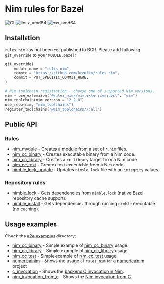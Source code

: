 # Nim rules for Bazel

![CI](https://github.com/kczulko/rules_nim/actions/workflows/workflow.yaml/badge.svg)
![linux_amd64](https://img.shields.io/badge/platform-linux__amd64-orange)
![osx_amd64](https://img.shields.io/badge/platform-osx__amd64-orange)

## Installation

`rules_nim` has not been yet published to BCR. Please add following `git_override` to your `MODULE.bazel`:

```python
git_override(
    module_name = "rules_nim",
    remote = "https://github.com/kczulko/rules_nim",
    commit = PUT_SPECIFIC_COMMIT_HERE,
)

# Nim toolchain registration - choose one of supported Nim versions.
nim = use_extension("@rules_nim//nim:extensions.bzl", "nim")
nim.toolchain(nim_version = "2.2.0")
use_repo(nim, "nim_toolchains")
register_toolchains("@nim_toolchains//:all")

```

## Public API

### Rules

- [nim_module][nim_module] - Creates a module from a set of `*.nim` files.
- [nim_cc_binary][nim_cc_binary] - Creates executable binary from a Nim code.
- [nim_cc_library][nim_cc_library] - Creates a `cc_library` target from a Nim code.
- [nim_cc_test][nim_cc_test] - Creates test executable from a Nim code.
- [nimble_lock_update][nimble_lock_update] - Updates `nimble.lock` file with an `integrity` values.

### Repository rules

- [nimble_lock][nimble_install] - Gets dependencies from `nimble.lock` (native Bazel repository cache support).
- [nimble_install][nimble_install] - Gets dependencies through running `nimble` executable (no caching).

## Usage examples

Check the [e2e examples](./e2e) directory:
- [nim_cc_binary](./e2e/nim_cc_binary) - Simple example of [nim_cc_binary][nim_cc_binary] usage.
- [nim_cc_library](./e2e/nim_cc_library) - Simple example of [nim_cc_library][nim_cc_library] usage.
- [nim_cc_test](./e2e/nim_cc_test) - Simple example of [nim_cc_test][nim_cc_test] usage.
- [numericalnim](./e2e/numericalnim) - Shows the usage of `rules_nim` for a [numericalnim][numericalnim] project.
- [c_invocation](./e2e/c_invocation) - Shows the [backend C invocation in Nim][backend_c_invocation_example].
- [nim_invocation_from_c](./e2e/nim_invocation_from_c) - Shows the [Nim invocation from C][nim_invocation_from_c].

[nim_module]: https://github.com/kczulko/rules_nim/blob/master/docs/rules.md#nim_module
[nimble_install]: https://github.com/kczulko/rules_nim/blob/master/docs/repo_rules.md#nimble_install
[nimble_lock]: https://github.com/kczulko/rules_nim/blob/master/docs/repo_rules.md#nimble_lock
[nimble_lock_update]: https://github.com/kczulko/rules_nim/blob/master/docs/rules.md#nimble_lock_update
[nim_cc_test]: https://github.com/kczulko/rules_nim/blob/master/docs/rules.md#nim_cc_test
[nim_cc_library]: https://github.com/kczulko/rules_nim/blob/master/docs/rules.md#nim_cc_library
[nim_cc_binary]: https://github.com/kczulko/rules_nim/blob/master/docs/rules.md#nim_cc_binary
[numericalnim]: https://github.com/SciNim/numericalnim
[backend_c_invocation_example]: https://nim-lang.org/docs/backends.html#nim-code-calling-the-backend-c-invocation-example
[nim_invocation_from_c]: https://nim-lang.org/docs/backends.html#backend-code-calling-nim-nim-invocation-example-from-c
